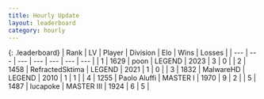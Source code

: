 ```yaml
---
title: Hourly Update
layout: leaderboard
category: hourly
---
```


{: .leaderboard}
| Rank | LV | Player | Division | Elo | Wins | Losses |
| --- | --- | --- | --- | --- | --- | --- |
| <span data-change="1">1</span> | 1629 | <span title="ID: 540690">poon</span> | LEGEND | <span data-change="5">2023</span> | <span data-change="1">3</span> | <span data-change="0">0</span> |
| <span data-change="-1">2</span> | 1458 | <span title="ID: 402846">RefractedSktima</span> | LEGEND | <span data-change="0">2021</span> | <span data-change="0">1</span> | <span data-change="0">0</span> |
| <span data-change="0">3</span> | 1832 | <span title="ID: 261794">MalwareHD</span> | LEGEND | <span data-change="15">2010</span> | <span data-change="1">1</span> | <span data-change="0">1</span> |
| <span data-change="0">4</span> | 1255 | <span title="ID: 512212">Paolo Aluffi</span> | MASTER I | <span data-change="0">1970</span> | <span data-change="0">9</span> | <span data-change="0">2</span> |
| <span data-change="0">5</span> | 1487 | <span title="ID: 41925">lucapoke</span> | MASTER III | <span data-change="0">1924</span> | <span data-change="0">6</span> | <span data-change="0">5</span> |